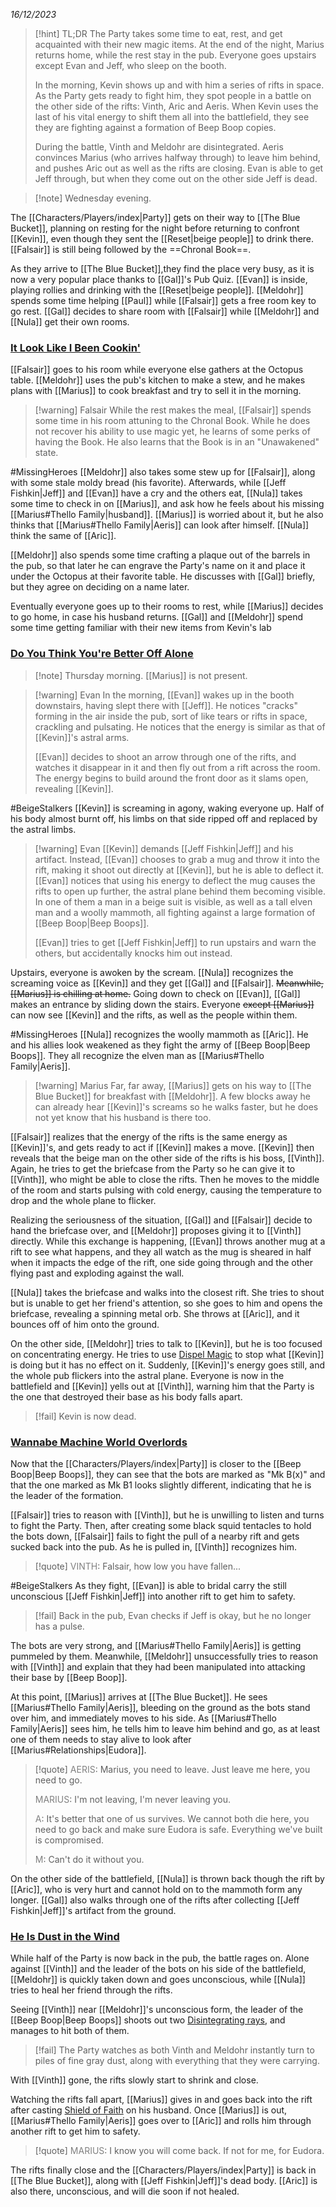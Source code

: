 *16/12/2023*

> [!hint] TL;DR
> The Party takes some time to eat, rest, and get acquainted with their new magic items. At the end of the night, Marius returns home, while the rest stay in the pub. Everyone goes upstairs except Evan and Jeff, who sleep on the booth.
> 
> In the morning, Kevin shows up and with him a series of rifts in space. As the Party gets ready to fight him, they spot people in a battle on the other side of the rifts: Vinth, Aric and Aeris. When Kevin uses the last of his vital energy to shift them all into the battlefield, they see they are fighting against a formation of Beep Boop copies.
> 
> During the battle, Vinth and Meldohr are disintegrated. Aeris convinces Marius (who arrives halfway through) to leave him behind, and pushes Aric out as well as the rifts are closing. Evan is able to get Jeff through, but when they come out on the other side Jeff is dead.


>[!note]  Wednesday evening.

The [[Characters/Players/index|Party]] gets on their way to [[The Blue Bucket]], planning on resting for the night before returning to confront [[Kevin]], even though they sent the [[Reset|beige people]] to drink there. [[Falsair]] is still being followed by the ==Chronal Book==.

As they arrive to [[The Blue Bucket]],they find the place very busy, as it is now a very popular place thanks to [[Gal]]'s Pub Quiz. [[Evan]] is inside, playing rollies and drinking with the [[Reset|beige people]]. [[Meldohr]] spends some time helping [[Paul]] while [[Falsair]] gets a free room key to go rest. [[Gal]] decides to share room with [[Falsair]] while [[Meldohr]] and [[Nula]] get their own rooms.

### [It Look Like I Been Cookin'](https://www.youtube.com/watch?v=a4NYSwNAo08)

[[Falsair]] goes to his room while everyone else gathers at the Octopus table. [[Meldohr]] uses the pub's kitchen to make a stew, and he makes plans with [[Marius]] to cook breakfast and try to sell it in the morning.

>[!warning] Falsair
> While the rest makes the meal, [[Falsair]] spends some time in his room attuning to the Chronal Book. While he does not recover his ability to use magic yet, he learns of some perks of having the Book. He also learns that the Book is in an "Unawakened" state.
>

#MissingHeroes [[Meldohr]] also takes some stew up for [[Falsair]], along with some stale moldy bread (his favorite). Afterwards, while [[Jeff Fishkin|Jeff]] and [[Evan]] have a cry and the others eat, [[Nula]] takes some time to check in on [[Marius]], and ask how he feels about his missing [[Marius#Thello Family|husband]].
[[Marius]] is worried about it, but he also thinks that [[Marius#Thello Family|Aeris]] can look after himself. [[Nula]] think the same of [[Aric]]. 

[[Meldohr]] also spends some time crafting a plaque out of the barrels in the pub, so that later he can engrave the Party's name on it and place it under the Octopus at their favorite table. He discusses with [[Gal]] briefly, but they agree on deciding on a name later.

Eventually everyone goes up to their rooms to rest, while [[Marius]] decides to go home, in case his husband returns. [[Gal]] and [[Meldohr]] spend some time getting familiar with their new items from Kevin's lab

### [Do You Think You're Better Off Alone](<https://www.youtube.com/watch?v=Lgs9QUtWc3M>)

> [!note] Thursday morning. [[Marius]] is not present.

> [!warning] Evan
> In the morning, [[Evan]] wakes up in the booth downstairs, having slept there with [[Jeff]]. He notices "cracks" forming in the air inside the pub, sort of like tears or rifts in space, crackling and pulsating. He notices that the energy is similar as that of [[Kevin]]'s astral arms. 
> 
> [[Evan]] decides to shoot an arrow through one of the rifts, and watches it disappear in it and then fly out from a rift across the room. The energy begins to build around the front door as it slams open, revealing [[Kevin]].

#BeigeStalkers [[Kevin]] is screaming in agony, waking everyone up. Half of his body almost burnt off, his limbs on that side ripped off and replaced by the astral limbs.

> [!warning] Evan
> [[Kevin]] demands [[Jeff Fishkin|Jeff]] and his artifact. Instead, [[Evan]] chooses to grab a mug and throw it into the rift, making it shoot out directly at [[Kevin]], but he is able to deflect it. [[Evan]] notices that using his energy to deflect the mug causes the rifts to open up further, the astral plane behind them becoming visible. In one of them a man in a beige suit is visible, as well as a tall elven man and a woolly mammoth, all fighting against a large formation of [[Beep Boop|Beep Boops]]. 
>
> [[Evan]] tries to get [[Jeff Fishkin|Jeff]] to run upstairs and warn the others, but accidentally knocks him out instead. 
> 

Upstairs, everyone is awoken by the scream. [[Nula]] recognizes the screaming voice as [[Kevin]] and they get [[Gal]] and [[Falsair]]. ~~Meanwhile, [[Marius]] is chilling at home.~~ Going down to check on [[Evan]], [[Gal]] makes an entrance by sliding down the stairs. Everyone ~~except [[Marius]]~~ can now see [[Kevin]] and the rifts, as well as the people within them. 

#MissingHeroes [[Nula]] recognizes the woolly mammoth as [[Aric]]. He and his allies look weakened as they fight the army of [[Beep Boop|Beep Boops]]. They all recognize the elven man as [[Marius#Thello Family|Aeris]]. 

> [!warning] Marius
> Far, far away, [[Marius]] gets on his way to [[The Blue Bucket]] for breakfast with [[Meldohr]]. A few blocks away he can already hear [[Kevin]]'s screams so he walks faster, but he does not yet  know that his husband is there too.
> 

[[Falsair]] realizes that the energy of the rifts is the same energy as [[Kevin]]'s, and gets ready to act if [[Kevin]] makes a move. [[Kevin]] then reveals that the beige man on the other side of the rifts is his boss, [[Vinth]]. Again, he tries to get the briefcase from the Party so he can give it to [[Vinth]], who might be able to close the rifts. Then he moves to the middle of the room and starts pulsing with cold energy, causing the temperature to drop and the whole plane to flicker. 

Realizing the seriousness of the situation, [[Gal]] and [[Falsair]] decide to hand the briefcase over, and [[Meldohr]] proposes giving it to [[Vinth]] directly. While this exchange is happening, [[Evan]] throws another mug at a rift to see what happens, and they all watch as the mug is sheared in half when it impacts the edge of the rift, one side going through and the other flying past and exploding against the wall.

[[Nula]] takes the briefcase and walks into the closest rift. She tries to shout but is unable to get her friend's attention, so she goes to him and opens the briefcase, revealing a spinning metal orb. She throws at [[Aric]], and it bounces off of him onto the ground. 

On the other side, [[Meldohr]] tries to talk to [[Kevin]], but he is too focused on concentrating energy. He tries to use [Dispel Magic](https://roll20.net/compendium/dnd5e/Dispel%20Magic#content) to stop what [[Kevin]] is doing but it has no effect on it. Suddenly, [[Kevin]]'s energy goes still, and the whole pub flickers into the astral plane. Everyone is now in the battlefield and [[Kevin]] yells out at [[Vinth]], warning him that the Party is the one that destroyed their base as his body falls apart.

>[!fail] Kevin is now dead.

### [Wannabe Machine World Overlords](https://www.youtube.com/watch?v=iAu-543810Y)

Now that the [[Characters/Players/index|Party]] is closer to the [[Beep Boop|Beep Boops]], they can see that the bots are marked as "Mk B(x)" and that the one marked as Mk B1 looks slightly different, indicating that he is the leader of the formation.

[[Falsair]] tries to reason with [[Vinth]], but he is unwilling to listen and turns to fight the Party. Then, after creating some black squid tentacles to hold the bots down, [[Falsair]] fails to fight the pull of a nearby rift and gets sucked back into the pub. As he is pulled in, [[Vinth]] recognizes him.

> [!quote]
> <font color="grey">VINTH</font>: Falsair, how low you have fallen...

#BeigeStalkers As they fight, [[Evan]] is able to bridal carry the still unconscious [[Jeff Fishkin|Jeff]] into another rift to get him to safety.

>[!fail] Back in the pub, Evan checks if Jeff is okay, but he no longer has a pulse.

The bots are very strong, and [[Marius#Thello Family|Aeris]] is getting pummeled by them. Meanwhile, [[Meldohr]] unsuccessfully tries to reason with [[Vinth]] and explain that they had been manipulated into attacking their base by [[Beep Boop]]. 

At this point, [[Marius]] arrives at [[The Blue Bucket]]. He sees [[Marius#Thello Family|Aeris]], bleeding on the ground as the bots stand over him, and immediately moves to his side. As [[Marius#Thello Family|Aeris]] sees him, he tells him to leave him behind and go, as at least one of them needs to stay alive to look after [[Marius#Relationships|Eudora]].

> [!quote]
> <font color="grey">AERIS</font>: Marius, you need to leave. Just leave me here, you need to go.
> 
> <font color="grey">MARIUS</font>: I'm not leaving, I'm never leaving you.
> 
> <font color="grey">A</font>: It's better that one of us survives. We cannot both die here, you need to go back and make sure Eudora is safe. Everything we've built is compromised.
> 
> <font color="grey">M</font>: Can't do it without you.
> 

On the other side of the battlefield, [[Nula]] is thrown back though the rift by [[Aric]], who is very hurt and cannot hold on to the mammoth form any longer. [[Gal]] also walks through one of the rifts after collecting [[Jeff Fishkin|Jeff]]'s artifact from the ground.

### [He Is Dust in the Wind](https://www.youtube.com/watch?v=tH2w6Oxx0kQ)

While half of the Party is now back in the pub, the battle rages on. Alone against [[Vinth]] and the leader of the bots on his side of the battlefield, [[Meldohr]] is quickly taken down and goes unconscious, while [[Nula]] tries to heal her friend through the rifts.

Seeing [[Vinth]] near [[Meldohr]]'s unconscious form, the leader of the [[Beep Boop|Beep Boops]] shoots out two [Disintegrating rays](https://roll20.net/compendium/dnd5e/Disintegrate#content), and manages to hit both of them.

> [!fail] The Party watches as both Vinth and Meldohr instantly turn to piles of fine gray dust, along with everything that they were carrying.

With [[Vinth]] gone, the rifts slowly start to shrink and close. 

Watching the rifts fall apart, [[Marius]] gives in and goes back into the rift after casting [Shield of Faith](https://roll20.net/compendium/dnd5e/Shield%20of%20Faith#content) on his husband. Once [[Marius]] is out, [[Marius#Thello Family|Aeris]] goes over to [[Aric]] and rolls him through another rift to get him to safety.

> [!quote]
> <font color="grey">MARIUS</font>: I know you will come back. If not for me, for Eudora.

The rifts finally close and the [[Characters/Players/index|Party]] is back in [[The Blue Bucket]], along with [[Jeff Fishkin|Jeff]]'s dead body. [[Aric]] is also there, unconscious, and will die soon if not healed.